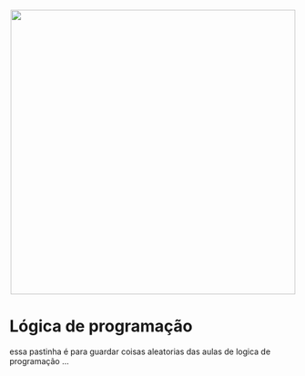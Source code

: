 <h4 align="center">
<img src="https://escolanetbrasilead.com.br/wp-content/uploads/2019/12/Logica-de-Programacao.jpg" width="500">
</h4>





 # Lógica de programação
essa pastinha é para guardar coisas aleatorias das aulas de logica de programação ...
